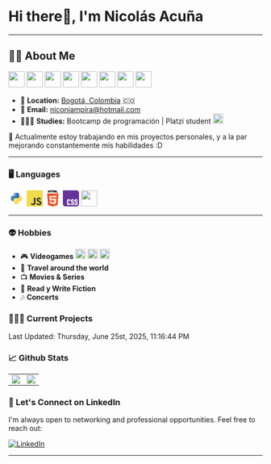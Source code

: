 # **Hi there👋, I'm Nicolás Acuña**

---

## **🧑‍💻 About Me**

<img height="32" width="32" src="https://avatars.githubusercontent.com/u/6154722?s=48&v=4" />   <img height="32" width="32" src="https://cdn.jsdelivr.net/npm/simple-icons@v15/icons/rockstargames.svg/FCAF17" />   <img height="32" width="32" src="https://cdn.jsdelivr.net/npm/simple-icons@v15/icons/linux.svg" />   <img height="32" width="32" src="https://cdn.jsdelivr.net/npm/simple-icons@v15/icons/amd.svg" />   <img height="32" width="32" src="https://cdn.jsdelivr.net/npm/simple-icons@v15/icons/nvidia.svg" />   <img height="32" width="32" src="https://cdn.jsdelivr.net/npm/simple-icons@v15/icons/githubcopilot.svg" />   <img height="32" width="32" src="https://cdn.jsdelivr.net/npm/simple-icons@v15/icons/firefoxbrowser.svg" />   <img height="32" width="32" src="https://cdn.jsdelivr.net/npm/simple-icons@v15/icons/react.svg" /> 

- 📍 **Location:** <a href="https://www.google.com/maps/search/bogot%C3%A1/@4.6486259,-74.2478946,11z" target="_blank">Bogotá, Colombia</a> 🇨🇴
- 📧 **Email:** [niconiampira@hotmail.com](mailto:niconiampira@hotmail.com)
- 👨🏼‍🎓 **Studies:** Bootcamp de programación | Platzi student  <img height="20" width="20" src="https://cdn.jsdelivr.net/npm/simple-icons@v15/icons/platzi.svg" /> 

🔭 Actualmente estoy trabajando en mis proyectos personales, y a la par mejorando constantemente mis habilidades :D

---

### 🖥️ **Languages**

<img height="32" width="32" src="https://raw.githubusercontent.com/github/explore/refs/heads/main/topics/python/python.png" />  <img height="32" width="32" src="https://raw.githubusercontent.com/github/explore/refs/heads/main/topics/javascript/javascript.png" />  <img height="32" width="32" src="https://raw.githubusercontent.com/github/explore/refs/heads/main/topics/html/html.png" />  <img height="32" width="32" src="https://raw.githubusercontent.com/github/explore/refs/heads/main/topics/css/css.png" />  <img height="32" width="32" src="https://cdn.jsdelivr.net/npm/simple-icons@v15/icons/markdown.svg" />


---

### 👽 **Hobbies**

- 🎮 **Videogames** <img height="20" width="20" src="https://cdn.jsdelivr.net/npm/simple-icons@v15/icons/playstation.svg" />  <img height="20" width="20" src="https://cdn.jsdelivr.net/npm/simple-icons@v15/icons/steam.svg" />   <img height="20" width="20" src="https://cdn.jsdelivr.net/npm/simple-icons@v15/icons/playstationportable.svg" />
- 🧳 **Travel around the world**
- 📺 **Movies & Series**
- 📖 **Read y Write Fiction**
- 🎶 **Concerts**
  
### 👷🏻‍♂️ **Current Projects**

<!--RECENT_ACTIVITY:start-->
<!--RECENT_ACTIVITY:end-->
<!--RECENT_ACTIVITY:last_update-->
Last Updated: Thursday, June 25st, 2025, 11:16:44 PM
<!--RECENT_ACTIVITY:last_update_end-->

### 📈 **Github Stats**

<table><tr><td valign="top" width="50%">

<img src="https://github-readme-stats.vercel.app/api?username=NikosophosCode&show_icons=true&count_private=true&hide_border=true" align="left" style="width: 97%" />

</td><td valign="top" width="50%">

<img src="https://github-readme-stats.vercel.app/api/top-langs/?username=NikosophosCode&hide_border=true&layout=compact" align="left" style="width: 97%" />

</td></tr></table>  

### 📇 Let's Connect on LinkedIn

I'm always open to networking and professional opportunities. Feel free to reach out:

[![LinkedIn](https://img.shields.io/badge/LinkedIn-0077B5?style=for-the-badge&logo=linkedin&logoColor=white)](https://www.linkedin.com/in/nicolas-adrian-acuña-niampira-1a09aa360/)

---
